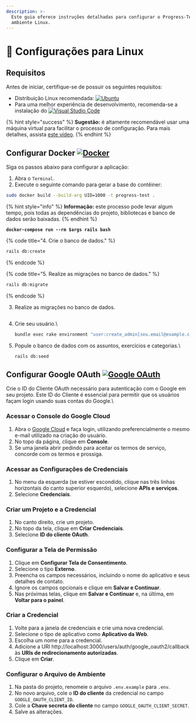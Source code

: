 ```yaml
---
description: >-
  Este guia oferece instruções detalhadas para configurar o Progress-Test em um
  ambiente Linux.
---
```


# 🐧 Configurações para Linux

## Requisitos

Antes de iniciar, certifique-se de possuir os seguintes requisitos:

* Distribuição Linux recomendada: [![Ubuntu](https://img.shields.io/badge/Ubuntu-%23E95420.svg?\&style=flat\&logo=ubuntu\&logoColor=white)](https://ubuntu.com/download/desktop)
* Para uma melhor experiência de desenvolvimento, recomenda-se a instalação do [![Visual Studio Code](https://img.shields.io/badge/Visual%20Studio%20Code-%23007ACC.svg?\&style=flat\&logo=visual-studio-code\&logoColor=white)](https://code.visualstudio.com/download)

{% hint style="success" %}
**Sugestão:** é altamente recomendável usar uma máquina virtual para facilitar o processo de configuração. Para mais detalhes, assista [este vídeo](https://www.youtube.com/watch?v=XxZ8BTCBDis).
{% endhint %}

## Configurar Docker [![Docker](https://img.shields.io/badge/Docker-%230db7ed.svg?\&style=flat\&logo=docker\&logoColor=white)](https://www.docker.com/)

Siga os passos abaixo para configurar a aplicação:

1. Abra o `Terminal`.
2. Execute o seguinte comando para gerar a base do contêiner:

```bash
sudo docker build --build-arg UID=1000 -t progress-test .
```

{% hint style="info" %}
**Informação:** este processo pode levar algum tempo, pois todas as dependências do projeto, bibliotecas e banco de dados serão baixadas.
{% endhint %}

<pre class="language-sh" data-title="3. Inicie o contêiner do Docker." data-full-width="false"><code class="lang-sh"><strong>docker-compose run --rm $args rails bash
</strong></code></pre>

{% code title="4. Crie o banco de dados." %}
```sh
rails db:create
```
{% endcode %}

{% code title="5. Realize as migrações no banco de dados." %}
```sh
rails db:migrate
```
{% endcode %}

3.  Realize as migrações no banco de dados.

    ```bash
    ```
4.  Crie seu usuário.\


    ```bash
    bundle exec rake environment "user:create_admin[seu.email@example.com, Seu nome]"
    ```
5.  Popule o banco de dados com os assuntos, exercícios e categorias.\


    ```bash
    rails db:seed
    ```

## Configurar Google OAuth [![Google OAuth](https://img.shields.io/badge/Google%20OAuth-%234285F4.svg?\&style=flat\&logo=google\&logoColor=white)](https://developers.google.com/identity/protocols/oauth2)

Crie o ID do Cliente OAuth necessário para autenticação com o Google em seu projeto. Este ID do Cliente é essencial para permitir que os usuários façam login usando suas contas do Google.\


### Acessar o Console do Google Cloud

1. Abra o [Google Cloud](https://cloud.google.com/?hl=pt-BR) e faça login, utilizando preferencialmente o mesmo e-mail utilizado na criação do usuário.
2. No topo da página, clique em **Console**.
3. Se uma janela abrir pedindo para aceitar os termos de serviço, concorde com os termos e prossiga.

### Acessar as Configurações de Credenciais

1. No menu da esquerda (se estiver escondido, clique nas três linhas horizontais do canto superior esquerdo), selecione **APIs e serviços**.
2. Selecione **Credenciais**.

### Criar um Projeto e a Credencial

1. No canto direito, crie um projeto.
2. No topo da tela, clique em **Criar Credenciais**.
3. Selecione **ID do cliente OAuth**.

### Configurar a Tela de Permissão

1. Clique em **Configurar Tela de Consentimento**.
2. Selecione o tipo **Externo**.
3. Preencha os campos necessários, incluindo o nome do aplicativo e seus detalhes de contato.
4. Ignore os campos opcionais e clique em **Salvar e Continuar**.
5. Nas próximas telas, clique em **Salvar e Continuar** e, na última, em **Voltar para o painel**.

### Criar a Credencial

1. Volte para a janela de credenciais e crie uma nova credencial.
2. Selecione o tipo de aplicativo como **Aplicativo da Web**.
3. Escolha um nome para a credencial.
4. Adicione a URI http://localhost:3000/users/auth/google\_oauth2/callback às **URIs de redirecionamento autorizadas**.
5. Clique em **Criar**.

### Configurar o Arquivo de Ambiente

1. Na pasta do projeto, renomeie o arquivo `.env.example` para `.env`.
2. No novo arquivo, cole o **ID do cliente** da credencial no campo `GOOGLE_OAUTH_CLIENT_ID`.
3. Cole a **Chave secreta do cliente** no campo `GOOGLE_OAUTH_CLIENT_SECRET`.
4. Salve as alterações.

